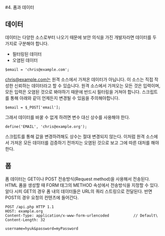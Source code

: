 #4. 폼과 데이터

## 데이터
데이터는 다양한 소스로부터 나오기 때문에 보안 의식을 가진 개발자라면 데이터를 두 가지로 구분해야 합니다.
 - 필터링된 데이터
 - 오염된 데이터
 ```
 $email = 'chris@example.com';
 ```

chris@example.com는 원격 소스에서 가져온 데이터가 아닙니다. 이 소스는 직접 작성한 신뢰하는 데이터라고 할 수 있습니다. 원격 소스에서 가져오는 모든 것은 입력이며, 모든 입력은 오염된 것으로 봐야하기 때문에 반드시 필터링을 거쳐야 합니다. 스크립트를 통해 아래와 같이 언제든지 변경될 수 있음을 주의해야합니다.
```
$email = $_POST['email'];
```

그래서 데이터를 바꿀 수 없게 하려면 변수 대신 상수를 사용해야 한다.
```
define('EMAIL', 'chris@example.org');
```
스크립트를 통해 값을 변경하려해도 상수는 절대 변경되지 않는다. 이처럼 원격 소스에서 가져온 모든 데이터를 검증하기 전까지는 오염된 것으로 보고 그에 따른 대처를 해야한다.

## 폼
폼 데이터는 GET이나 POST 전송방식(Request method)을 사용해서 전송된다. HTML 폼을 생성할 때 FORM 태그의 METHOD 속성에서 전송방식을 지정할 수 있다.
알다 시피 GET의 경우 폼 내의 데이터들은 URL의 쿼리 스트링으로 전달된다. 반면 POST의 경우 요청의 컨텐츠에 들어간다.
```
POST /api.php HTTP 1.1
HOST: example.org
Content-Type: application/x-www-form-urlencoded           // Default\
Content-Length: 32

username=hyuk&password=myPassword
```